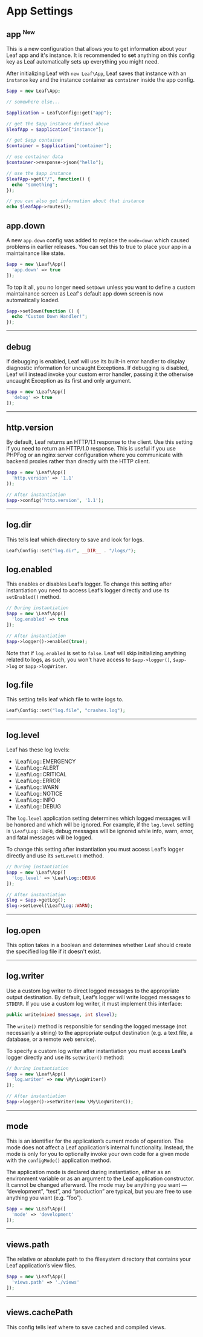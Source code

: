 # App Settings
<!-- markdownlint-disable no-inline-html -->

## app <sup class="new-tag-1"><small>New</small></sup>

This is a new configuration that allows you to get information about your Leaf app and it's instance. It is recommended to **set** anything on this config key as Leaf automatically sets up everything you might need.

After initializing Leaf with `new Leaf\App`, Leaf saves that instance with an `instance` key and the instance container as `container` inside the app config.

```php
$app = new Leaf\App;

// somewhere else...

$application = Leaf\Config::get("app");

// get the $app instance defined above
$leafApp = $application["instance"];

// get $app container
$container = $application["container"];

// use container data
$container->response->json("hello");

// use the $app instance
$leafApp->get("/", function() {
  echo "something";
});

// you can also get information about that instance
echo $leafApp->routes();
```

## app.down

A new `app.down` config was added to replace the `mode=down` which caused problems in earlier releases. You can set this to true to place your app in a maintainance like state.

```php
$app = new \Leaf\App([
  'app.down' => true
]);
```

To top it all, you no longer need `setDown` unless you want to define a custom maintainance screen as Leaf's default app down screen is now automatically loaded.

```php
$app->setDown(function () {
  echo "Custom Down Handler!";
});
```

<hr>

## debug

If debugging is enabled, Leaf will use its built-in error handler to display diagnostic information for uncaught Exceptions. If debugging is disabled, Leaf will instead invoke your custom error handler, passing it the otherwise uncaught Exception as its first and only argument.

```php
$app = new \Leaf\App([
  'debug' => true
]);
```

<hr>

## http.version

By default, Leaf returns an HTTP/1.1 response to the client. Use this setting if you need to return an HTTP/1.0 response. This is useful if you use PHPFog or an nginx server configuration where you communicate with backend proxies rather than directly with the HTTP client.

```php
$app = new \Leaf\App([
  'http.version' => '1.1'
));

// After instantiation
$app->config('http.version', '1.1');
```

<hr>

## log.dir

This tells leaf which directory to save and look for logs.

```php
Leaf\Config::set("log.dir", __DIR__ . "/logs/");
```

## log.enabled

This enables or disables Leaf’s logger. To change this setting after instantiation you need to access Leaf’s logger directly and use its `setEnabled()` method.

```php
// During instantiation
$app = new \Leaf\App([
  'log.enabled' => true
]);

// After instantiation
$app->logger()->enabled(true);
```

Note that if `log.enabled` is set to `false`. Leaf will skip initializing anything related to logs, as such, you won't have access to `$app->logger()`, `$app->log` or `$app->logWriter`.

## log.file

This setting tells leaf which file to write logs to.

```php
Leaf\Config::set("log.file", "crashes.log");
```

<hr>

## log.level

Leaf has these log levels:

- \Leaf\Log::EMERGENCY
- \Leaf\Log::ALERT
- \Leaf\Log::CRITICAL
- \Leaf\Log::ERROR
- \Leaf\Log::WARN
- \Leaf\Log::NOTICE
- \Leaf\Log::INFO
- \Leaf\Log::DEBUG

The `log.level` application setting determines which logged messages will be honored and which will be ignored. For example, if the `log.level` setting is `\Leaf\Log::INFO`, debug messages will be ignored while info, warn, error, and fatal messages will be logged.

To change this setting after instantiation you must access Leaf’s logger directly and use its `setLevel()` method.

```php
// During instantiation
$app = new \Leaf\App([
  'log.level' => \Leaf\Log::DEBUG
]);

// After instantiation
$log = $app->getLog();
$log->setLevel(\Leaf\Log::WARN);
```

<hr>

## log.open

This option takes in a boolean and determines whether Leaf should create the specified log file if it doesn't exist.

<hr>

## log.writer

Use a custom log writer to direct logged messages to the appropriate output destination. By default, Leaf’s logger will write logged messages to `STDERR`. If you use a custom log writer, it must implement this interface:

```php
public write(mixed $message, int $level);
```

The `write()` method is responsible for sending the logged message (not necessarily a string) to the appropriate output destination (e.g. a text file, a database, or a remote web service).

To specify a custom log writer after instantiation you must access Leaf’s logger directly and use its `setWriter()` method:

```php
// During instantiation
$app = new \Leaf\App([
  'log.writer' => new \My\LogWriter()
]);

// After instantiation
$app->logger()->setWriter(new \My\LogWriter());
```

<hr>

## mode

This is an identifier for the application’s current mode of operation. The mode does not affect a Leaf application’s internal functionality. Instead, the mode is only for you to optionally invoke your own code for a given mode with the `configMode()` application method.

The application mode is declared during instantiation, either as an environment variable or as an argument to the Leaf application constructor. It cannot be changed afterward. The mode may be anything you want — “development”, “test”, and “production” are typical, but you are free to use anything you want (e.g. “foo”).

```php
$app = new \Leaf\App([
  'mode' => 'development'
]);
```

<hr>

## views.path

The relative or absolute path to the filesystem directory that contains your Leaf application’s view files.

```php
$app = new \Leaf\App([
  'views.path' => './views'
]);
```

<hr>

## views.cachePath

This config tells leaf where to save cached and compiled views.
